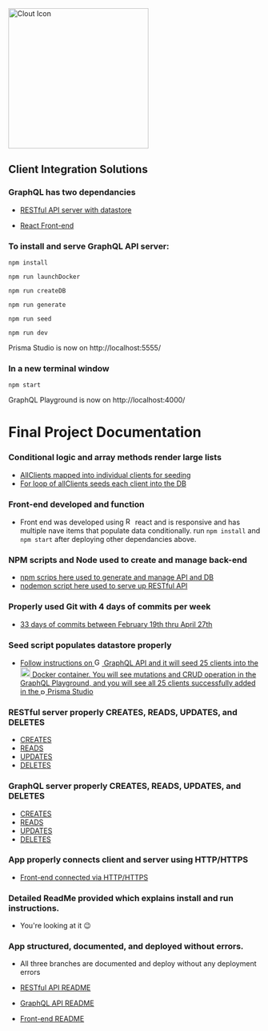 <img src="https://raw.githubusercontent.com/krymarie/Final-FullStack-FrontEnd/master/src/components/Logo/cloutLogo.png" width="280" alt="Clout Icon">

## Client Integration Solutions

### GraphQL has two dependancies

- [RESTful API server with datastore](https://github.com/krymarie/Final-FullStack-API)

- [React Front-end](https://github.com/krymarie/Final-FullStack-FrontEnd)


### To install and serve GraphQL API server:

```
npm install
```

```
npm run launchDocker
```

```
npm run createDB
```

``` 
npm run generate
``` 

```
npm run seed
```

```
npm run dev
```
Prisma Studio is now on http://localhost:5555/

### In a new terminal window
```
npm start
```
GraphQL Playground is now on http://localhost:4000/

# Final Project Documentation

### Conditional logic and array methods render large lists

- [AllClients mapped into individual clients for seeding](https://github.com/krymarie/GraphQL-API-Node-Server/blob/master/prisma/seed.js#L11)
- [For loop of allClients seeds each client into the DB](https://github.com/krymarie/GraphQL-API-Node-Server/blob/master/prisma/seed.js#L26)

### Front-end developed and function

- Front end was developed using <img src="https://rawgit.com/gorangajic/react-icons/master/react-icons.svg" width="15" alt="React Icon"> react and is responsive and has multiple nave items that populate data conditionally. run `npm install` and `npm start` after deploying other dependancies above.

### NPM scripts and Node used to create and manage back-end

- [npm scrips here used to generate and manage API and DB](https://github.com/krymarie/GraphQL-API-Node-Server/blob/master/package.json#L11)
- [nodemon script here used to serve up RESTful API](https://github.com/krymarie/Final-FullStack-API/blob/master/package.json#L8)

### Properly used Git with 4 days of commits per week

- [33 days of commits between February 19th thru April 27th](https://github.com/krymarie)

### Seed script populates datastore properly

- [Follow instructions on <img src="https://encrypted-tbn0.gstatic.com/images?q=tbn:ANd9GcRvM8_0u5jqs7UY57Q-QgKtr6DCwIpXBLg1OvH2TFdghpyYqhdH&s" width="15" alt="GraphQL Icon"> GraphQL API and it will seed 25 clients into the <img src="https://cdn3.iconfinder.com/data/icons/social-media-2169/24/social_media_social_media_logo_docker-512.png" width="20" alt="Docker Icon"> Docker container. You will see mutations and CRUD operation in the GraphQL Playground, and you will see all 25 clients successfully added in the <img src="https://seeklogo.com/images/P/prisma-logo-3805665B69-seeklogo.com.png" width="10" alt="Prisma Icon"> Prisma Studio](https://github.com/krymarie/GraphQL-API-Node-Server)

### RESTful server properly CREATES, READS, UPDATES, and DELETES

- [CREATES](https://github.com/krymarie/Final-FullStack-API/blob/master/controllers/feed.js#L19)
- [READS](https://github.com/krymarie/Final-FullStack-API/blob/master/controllers/feed.js#L1)
- [UPDATES](https://github.com/krymarie/Final-FullStack-API/blob/master/controllers/feed.js#L39)
- [DELETES](https://github.com/krymarie/Final-FullStack-API/blob/master/controllers/feed.js#L81)

### GraphQL server properly CREATES, READS, UPDATES, and DELETES

- [CREATES](https://github.com/krymarie/GraphQL-API-Node-Server/blob/master/controllers/feed.js#L34)
- [READS](https://github.com/krymarie/GraphQL-API-Node-Server/blob/master/controllers/feed.js#L10)
- [UPDATES](https://github.com/krymarie/GraphQL-API-Node-Server/blob/master/controllers/feed.js#L95)
- [DELETES](https://github.com/krymarie/GraphQL-API-Node-Server/blob/master/controllers/feed.js#L143)

### App properly connects client and server using HTTP/HTTPS

- [Front-end connected via HTTP/HTTPS](https://github.com/krymarie/Final-FullStack-FrontEnd/blob/master/src/App.js#L65)

### Detailed ReadMe provided which explains install and run instructions.

- You're looking at it :wink:

### App structured, documented, and deployed without errors.

- All three branches are documented and deploy without any deployment errors

- [RESTful API README](https://github.com/krymarie/Final-FullStack-API/blob/master/README.md)
- [GraphQL API README](https://github.com/krymarie/GraphQL-API-Node-Server/blob/master/README.md)
- [Front-end README](https://github.com/krymarie/Final-FullStack-FrontEnd/blob/master/README.md)